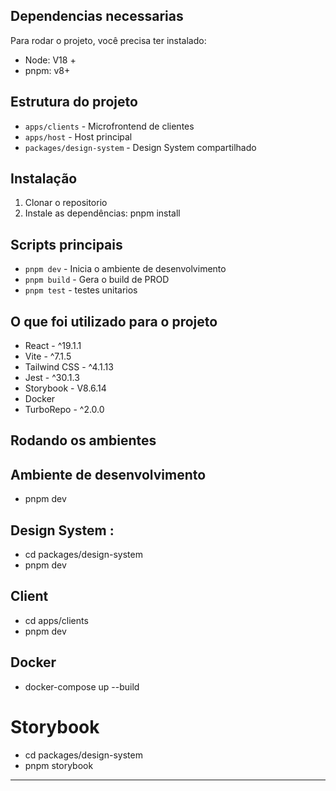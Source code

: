 ## Dependencias necessarias
Para rodar o projeto, você precisa ter instalado:

- Node: V18 +
- pnpm: v8+

## Estrutura do projeto

- `apps/clients` - Microfrontend de clientes
- `apps/host` - Host principal
- `packages/design-system` - Design System compartilhado

## Instalação
1. Clonar o repositorio
2. Instale as dependências: pnpm install



## Scripts principais

- `pnpm dev` - Inicia o ambiente de desenvolvimento
- `pnpm build` - Gera o build de PROD
- `pnpm test` - testes unitarios

## O que foi utilizado para o projeto 

- React - ^19.1.1
- Vite - ^7.1.5
- Tailwind CSS - ^4.1.13
- Jest -  ^30.1.3 
- Storybook - V8.6.14
- Docker
- TurboRepo - ^2.0.0



## Rodando os ambientes 

## Ambiente de desenvolvimento 
- pnpm dev

## Design System :
- cd packages/design-system
- pnpm dev

## Client
- cd apps/clients
- pnpm dev

## Docker 
- docker-compose up --build

# Storybook
- cd packages/design-system
- pnpm storybook
---


